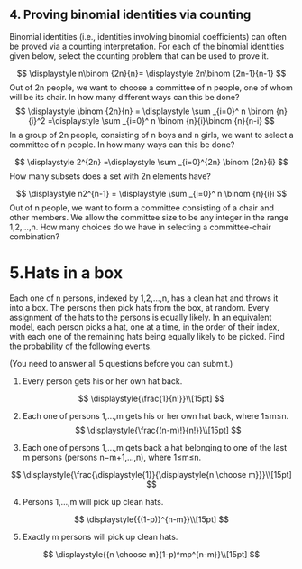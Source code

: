 ## 4. Proving binomial identities via counting

Binomial identities (i.e., identities involving binomial coefficients) can often be proved via a counting interpretation. For each of the binomial identities given below, select the counting problem that can be used to prove it.


$$
\displaystyle n\binom {2n}{n}= \displaystyle 2n\binom {2n-1}{n-1}
$$
Out of 2n people, we want to choose a committee of n people, one of whom will be its chair. In how many different ways can this be done? 
$$
\displaystyle \binom {2n}{n} = \displaystyle \sum _{i=0}^ n \binom {n}{i}^2 =\displaystyle \sum _{i=0}^ n \binom {n}{i}\binom {n}{n-i}
$$
In a group of 2n people, consisting of n boys and n girls, we want to select a committee of n people. In how many ways can this be done? 


$$
\displaystyle 2^{2n} =\displaystyle \sum _{i=0}^{2n} \binom {2n}{i}
$$
How many subsets does a set with 2n elements have? 


$$
\displaystyle n2^{n-1} = \displaystyle \sum _{i=0}^ n \binom {n}{i}i
$$
Out of n people, we want to form a committee consisting of a chair and other members. We allow the committee size to be any integer in the range 1,2,…,n. How many choices do we have in selecting a committee-chair combination? 



# 5.Hats in a box

Each one of n persons, indexed by 1,2,…,n, has a clean hat and throws it into a box. The persons then pick hats from the box, at random. Every assignment of the hats to the persons is equally likely. In an equivalent model, each person picks a hat, one at a time, in the order of their index, with each one of the remaining hats being equally likely to be picked. Find the probability of the following events.

(You need to answer all 5 questions before you can submit.)

1. Every person gets his or her own hat back.

$$
\displaystyle{\frac{1}{n!}}\\[15pt]
$$

2. Each one of persons 1,…,m gets his or her own hat back, where 1≤m≤n.
   $$
   \displaystyle{\frac{(n-m)!}{n!}}\\[15pt]
   $$


3. Each one of persons 1,…,m gets back a hat belonging to one of the last m persons (persons n−m+1,…,n), where 1≤m≤n.

$$
\displaystyle{\frac{\displaystyle{1}}{\displaystyle{n \choose m}}}\\[15pt]
$$

4. Persons 1,…,m will pick up clean hats.

$$
\displaystyle{{(1-p)}^{n-m}}\\[15pt]
$$

5. Exactly m persons will pick up clean hats.

$$
\displaystyle{{n \choose m}(1-p)^mp^{n-m}}\\[15pt]
$$

